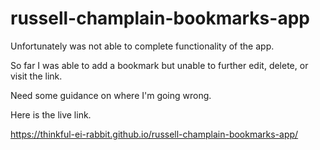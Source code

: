 # russell-champlain-bookmarks-app

Unfortunately was not able to complete functionality of the app.

So far I was able to add a bookmark but unable to further edit, delete, or visit the link.

Need some guidance on where I'm going wrong.

Here is the live link.

https://thinkful-ei-rabbit.github.io/russell-champlain-bookmarks-app/
